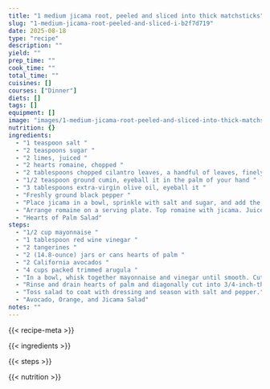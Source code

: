 ```yaml
---
title: "1 medium jicama root, peeled and sliced into thick matchsticks"
slug: "1-medium-jicama-root-peeled-and-sliced-i-b2f7d719"
date: 2025-08-18
type: "recipe"
description: ""
yield: ""
prep_time: ""
cook_time: ""
total_time: ""
cuisines: []
courses: ["Dinner"]
diets: []
tags: []
equipment: []
image: "images/1-medium-jicama-root-peeled-and-sliced-into-thick-matchstick/hero.jpg"
nutrition: {}
ingredients:
  - "1 teaspoon salt "
  - "2 teaspoons sugar "
  - "2 limes, juiced "
  - "2 hearts romaine, chopped "
  - "2 tablespoons chopped cilantro leaves, a handful of leaves, finely chopped "
  - "1/2 teaspoon ground cumin, eyeball it in the palm of your hand "
  - "3 tablespoons extra-virgin olive oil, eyeball it "
  - "Freshly ground black pepper "
  - "Place jicama in a bowl, sprinkle with salt and sugar, and add the juice of 1 lime. Let jicama stand 15 minutes. While jicama softens, work on the rest of your meal. "
  - "Arrange romaine on a serving plate. Top romaine with jicama. Juice 1 lime into a small bowl, add cilantro and cumin. Whisk in extra-virgin olive oil in a slow stream. Pour dressing over salad and season with salt and pepper. "
  - "Hearts of Palm Salad"
steps:
  - "1/2 cup mayonnaise "
  - "1 tablespoon red wine vinegar "
  - "2 tangerines "
  - "2 (14.8-ounce) jars or cans hearts of palm "
  - "2 California avocados "
  - "4 cups packed trimmed arugula "
  - "In a bowl, whisk together mayonnaise and vinegar until smooth. Cut peel and pith from tangerine and, holding fruit over a small bowl (to catch juice) cut sections free from membranes, discarding seeds. "
  - "Rinse and drain hearts of palm and diagonally cut into 3/4-inch-thick slices. Pit and peel avocado and cut into 10-inch pieces. Tear arugula into bite-size pieces and add to dressing with tangerine and juice, hearts of palm, and avocado. "
  - "Toss salad to coat with dressing and season with salt and pepper."
  - "Avocado, Orange, and Jicama Salad"
notes: ""
---
```

{{< recipe-meta >}}

{{< ingredients >}}

{{< steps >}}

{{< nutrition >}}
